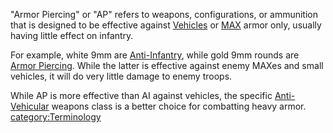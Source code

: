 "Armor Piercing" or "AP" refers to weapons, configurations, or
ammunition that is designed to be effective against
[Vehicles](Vehicle_Index.md "wikilink") or [MAX](MAX.md "wikilink") armor
only, usually having little effect on infantry.

For example, white 9mm are [Anti-Infantry](Anti-Infantry.md "wikilink"),
while gold 9mm rounds are [Armor Piercing](Armor_Piercing.md "wikilink").
While the latter is effective against enemy MAXes and small vehicles, it
will do very little damage to enemy troops.

While AP is more effective than AI against vehicles, the specific
[Anti-Vehicular](Anti-Vehicular.md "wikilink") weapons class is a better
choice for combatting heavy armor.
[category:Terminology](category:Terminology.md "wikilink")
